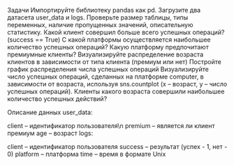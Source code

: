 Задачи
Импортируйте библиотеку pandas как pd. Загрузите два датасета user_data и logs. Проверьте размер таблицы, типы переменных, наличие пропущенных значений, описательную статистику.
Какой клиент совершил больше всего успешных операций? (success == True)
С какой платформы осуществляется наибольшее количество успешных операций?
Какую платформу предпочитают премиумные клиенты?
Визуализируйте распределение возраста клиентов в зависимости от типа клиента (премиум или нет)
Постройте график распределения числа успешных операций
Визуализируйте число успешных операций, сделанных на платформе computer, в зависимости от возраста, используя sns.countplot (x – возраст, y – число успешных операций). Клиенты какого возраста совершили наибольшее количество успешных действий?
      
Описание данных
user_data:

client – идентификатор пользователя\n
premium – является ли клиент премиум
age – возраст
logs:

client – идентификатор пользователя
success – результат (успех - 1, нет - 0)
platform – платформа
time – время в формате Unix
